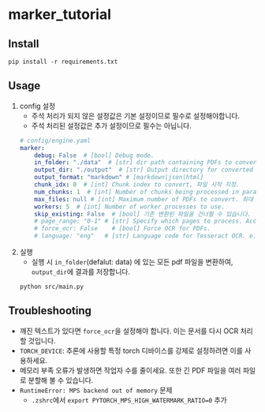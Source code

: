 # marker_tutorial

## Install
```
pip install -r requirements.txt
```

## Usage
1. config 설정
    - 주석 처리가 되지 않은 설정값은 기본 설정이므로 필수로 설정해야합니다.
    - 주석 처리된 설정값은 추가 설정이므로 필수는 아닙니다.  
    ```yaml
    # config/engine.yaml
    marker: 
        debug: False  # [bool] Debug mode.
        in_folder: "./data"  # [str] dir path containing PDFs to convert
        output_dir: "./output"  # [str] Output directory for converted files.
        output_format: "markdown" # [markdown|json|html]
        chunk_idx: 0  # [int] Chunk index to convert, 파일 시작 지정.
        num_chunks: 1  # [int] Number of chunks being processed in parallel. 몇 개의 파일을 변환할 건지 지정.
        max_files: null # [int] Maximum number of PDFs to convert. 최대 몇 개의 파일까지 변환할 건지 지정.
        workers: 5  # [int] Number of worker processes to use.
        skip_existing: False  # [bool] 기존 변환된 파일을 건너뛸 수 있습니다.
        # page_range: "0-1" # [str] Specify which pages to process. Accepts comma-separated page numbers and ranges. Example: "0,5-10,20" will process pages 0, 5 through 10, and page 20.
        # force_ocr: False    # [bool] Force OCR for PDFs.
        # language: "eng"   # [str] Language code for Tesseract OCR. e.g. "ko"
    ```
2. 실행
    - 실행 시 `in_folder`(defalut: data) 에 있는 모든 pdf 파일을 변환하여, `output_dir`에 결과를 저장합니다.
    ```
    python src/main.py
    ```

## Troubleshooting
- 깨진 텍스트가 있다면 `force_ocr`을 설정해야 합니다. 이는 문서를 다시 OCR 처리할 것입니다.
- `TORCH_DEVICE`: 추론에 사용할 특정 torch 디바이스를 강제로 설정하려면 이를 사용하세요.
- 메모리 부족 오류가 발생하면 작업자 수를 줄이세요. 또한 긴 PDF 파일을 여러 파일로 분할해 볼 수 있습니다.
- `RuntimeError: MPS backend out of memory` 문제
    - `.zshrc`에서 `export PYTORCH_MPS_HIGH_WATERMARK_RATIO=0` 추가